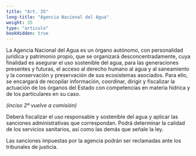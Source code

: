```yaml
---
title: "Art. 35"
long-title: "Agencia Nacional del Agua"
weight: 35
type: "articulo"
bookHidden: true
---
```

La Agencia Nacional del Agua es un órgano autónomo, con personalidad jurídica y patrimonio propio, que se organizará desconcentradamente, cuya finalidad es asegurar el uso sostenible del agua, para las generaciones presentes y futuras, el acceso al derecho humano al agua y al saneamiento y la conservación y preservación de sus ecosistemas asociados. Para ello, se encargará de recopilar información, coordinar, dirigir y fiscalizar la actuación de los órganos del Estado con competencias en materia hídrica y de los particulares en su caso.

*(inciso 2º vuelve a comisión)*

Deberá fiscalizar el uso responsable y sostenible del agua y aplicar las sanciones administrativas que correspondan. Podrá determinar la calidad de los servicios sanitarios, así como las demás que señale la ley.  

Las sanciones impuestas por la agencia podrán ser reclamadas ante los tribunales de justicia.
